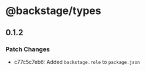 # @backstage/types

## 0.1.2

### Patch Changes

- c77c5c7eb6: Added `backstage.role` to `package.json`
